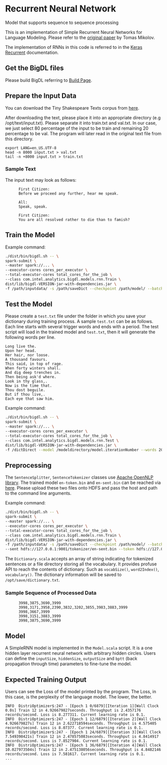 # Recurrent Neural Network

Model that supports sequence to sequence processing

This is an implementation of Simple Recurrent Neural Networks for Language Modeling. Please refer to the [original paper](http://www.fit.vutbr.cz/research/groups/speech/publi/2010/mikolov_interspeech2010_IS100722.pdf) by Tomas Mikolov.

The implementation of RNNs in this code is referred to in the [Keras Recurrent](https://keras.io/layers/recurrent/) documentation.


## Get the BigDL files

Please build BigDL referring to [Build Page](https://github.com/intel-analytics/BigDL/wiki/Build-Page).


## Prepare the Input Data
You can download the Tiny Shakespeare Texts corpus from [here](https://raw.githubusercontent.com/karpathy/char-rnn/master/data/tinyshakespeare/input.txt).

After downloading the text, please place it into an appropriate directory (e.g /opt/text/input.txt). Please separate it into train.txt and val.txt. In our case, we just select 80 percentage of the input to be train and remaining 20 percentage to be val. The program will later read in the original text file from this directory.
```shell
export LANG=en_US.UTF-8
head -n 8000 input.txt > val.txt
tail -n +8000 input.txt > train.txt
```

### Sample Text

The input text may look as follows:

```
      First Citizen:
      Before we proceed any further, hear me speak.

      All:
      Speak, speak.

      First Citizen:
      You are all resolved rather to die than to famish?
```

## Train the Model
Example command:
```bash
./dist/bin/bigdl.sh -- \
spark-submit \
--master spark://... \
--executor-cores cores_per_executor \
--total-executor-cores total_cores_for_the_job \
--class com.intel.analytics.bigdl.models.rnn.Train \
dist/lib/bigdl-VERSION-jar-with-dependencies.jar \
-f /path/inputdata/ -s /path/saveDict --checkpoint /path/model/ --batchSize 12
```

## Test the Model
Please create a <code>test.txt</code> file under the folder in which you save your dictionary during training process.
A sample <code>test.txt</code> can be as follows. Each line starts with several trigger words and ends with a period. The test script will load in the trained model and <code>test.txt</code>, then it will generate the following words per line.
```
Long live the.
Upon her head.
Her hair, nor loose.
A thousand favours.
This said, in top of rage.
When forty winters shall.
And dig deep trenches in.
Then being ask'd where.
Look in thy glass,.
Now is the time that.
Thou dost beguile.
But if thou live,.
Each eye that saw him.
```
Example command:
```bash
./dist/bin/bigdl.sh -- \
spark-submit \
--master spark://... \
--executor-cores cores_per_executor \
--total-executor-cores total_cores_for_the_job \
--class com.intel.analytics.bigdl.models.rnn.Test \
dist/lib/bigdl-VERSION-jar-with-dependencies.jar \
-f /dictDirect --model /modeldirectory/model.iterationNumber --words 20
```

## Preprocessing

The <code>SentenceSplitter</code>, <code>SentenceTokenizer</code> classes use [Apache OpenNLP library](https://opennlp.apache.org/).
The trained model <code>en-token.bin</code> and <code>en-sent.bin</code> can be reached via [here](http://opennlp.sourceforge.net/models-1.5/).
Please upload these two files onto HDFS and pass the host and path to the command line arguments.

Example command:
```bash
./dist/bin/bigdl.sh -- \
spark-submit \
--master spark://... \
--executor-cores cores_per_executor \
--total-executor-cores total_cores_for_the_job \
--class com.intel.analytics.bigdl.models.rnn.Train \
dist/lib/bigdl-VERSION-jar-with-dependencies.jar \
-f /path/inputdata/ -s /path/saveDict --checkpoint /path/model/ --batchSize 12 \
--sent hdfs://127.0.0.1:9001/tokenizer/en-sent.bin --token hdfs://127.0.0.1:9001/tokenizer/en-token.bin
```

The <code>Dictionary.scala</code> accepts an array of string indicating for tokenized sentences or a file directory storing all the vocabulary.
It provides profuse API to reach the contents of dictionary. Such as <code>vocabSize()</code>, <code>word2Index()</code>, <code>vocabulary()</code>.
The dictionary information will be saved to <code>/opt/save/dictionary.txt</code>.

### Sample Sequence of Processed Data
```
      3998,3875,3690,3999
      3998,3171,3958,2390,3832,3202,3855,3983,3883,3999
      3998,3667,3999
      3998,3151,3883,3999
      3998,3875,3690,3999
```

## Model
A SimpleRNN model is implemented in the <code>Model.scala</code> script. It is a one hidden layer recurrent neural network with arbitrary hidden circles.
Users can define the <code>inputSize</code>, <code>hiddenSize</code>, <code>outputSize</code> and <code>bptt</code> (back propagation through time) parameters to fine-tune the model.

## Expected Training Output
Users can see the Loss of the model printed by the program. The Loss, in this case, is the perplexity of the language model. The lower, the better.
```
INFO  DistriOptimizer$:247 - [Epoch 1 0/6879][Iteration 1][Wall Clock 0.0s] Train 12 in 4.926679827seconds. Throughput is 2.4357176 records/second. Loss is 8.277311. Current learning rate is 0.1.
INFO  DistriOptimizer$:247 - [Epoch 1 12/6879][Iteration 2][Wall Clock 4.926679827s] Train 12 in 2.622718594seconds. Throughput is 4.575405 records/second. Loss is 8.07377. Current learning rate is 0.1.
INFO  DistriOptimizer$:247 - [Epoch 1 24/6879][Iteration 3][Wall Clock 7.549398421s] Train 12 in 2.478575083seconds. Throughput is 4.8414917 records/second. Loss is 7.8527904. Current learning rate is 0.1.
INFO  DistriOptimizer$:247 - [Epoch 1 36/6879][Iteration 4][Wall Clock 10.027973504s] Train 12 in 2.475138056seconds. Throughput is 4.8482146 records/second. Loss is 7.581617. Current learning rate is 0.1.
...
```